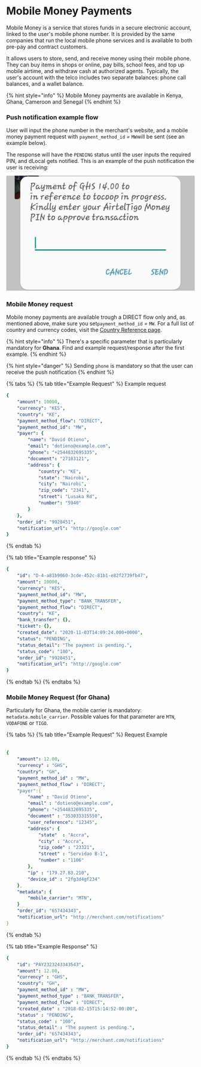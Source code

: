 # Mobile Money Payments

Mobile Money is a service that stores funds in a secure electronic account, linked to the user's mobile phone number. It is provided by the same companies that run the local mobile phone services and is available to both pre-pay and contract customers. 

It allows users to store, send, and receive money using their mobile phone. They can buy items in shops or online, pay bills, school fees, and top up mobile airtime, and withdraw cash at authorized agents. Typically, the user's account with the telco includes two separate balances: phone call balances, and a wallet balance.

{% hint style="info" %}
Mobile Money payments are available in Kenya, Ghana, Cameroon and Senegal
{% endhint %}

### Push notification example flow

User will input the phone number in the merchant's website, and a mobile money payment request with `payment_method_id` _=_ `MW`will be sent \(see an example below\).

The response will have the `PENDING` status until the user inputs the required PIN, and dLocal gets notified. This is an example of the push notification the user is receiving:

![Example of mobile money push notification in Ghana](../../../.gitbook/assets/ghs-push-notification.png)

### Mobile Money request

Mobile money payments are available trough a DIRECT flow only and, as mentioned above, make sure you set`payment_method_id` _=_ `MW`. For a full list of country and currency codes, visit the [Country Reference page](../country-reference.md).

{% hint style="info" %}
There's a specific parameter that is particularly mandatory for **Ghana**. Find and example request/response after the first example.
{% endhint %}

{% hint style="danger" %}
Sending `phone` is mandatory so that the user can receive the push notification
{% endhint %}

{% tabs %}
{% tab title="Example Request" %}
Example request

```yaml
{
    "amount": 10000,
    "currency": "KES",
    "country": "KE",
    "payment_method_flow": "DIRECT",
    "payment_method_id": "MW",
    "payer": {
        "name": "David Otieno",
        "email": "dotieno@example.com",
        "phone": "+2544832695335",
        "document": "27183121",
        "address": {
            "country": "KE",
            "state": "Nairobi",
            "city": "Nairobi",
            "zip_code": "2341",
            "street": "Lusaka Rd",
            "number": "5940"
        }
    },
    "order_id": "9928451",
    "notification_url": "http://google.com"
}
```
{% endtab %}

{% tab title="Example response" %}
```yaml
{
    "id": "D-4-a81b9060-3cde-452c-81b1-e82f2739fb47",
    "amount": 10000,
    "currency": "KES",
    "payment_method_id": "MW",
    "payment_method_type": "BANK_TRANSFER",
    "payment_method_flow": "DIRECT",
    "country": "KE",
    "bank_transfer": {},
    "ticket": {},
    "created_date": "2020-11-03T14:09:24.000+0000",
    "status": "PENDING",
    "status_detail": "The payment is pending.",
    "status_code": "100",
    "order_id": "9928451",
    "notification_url": "http://google.com"
}
```
{% endtab %}
{% endtabs %}

### Mobile Money Request \(for Ghana\)

Particularly for Ghana, the mobile carrier is mandatory: `metadata.mobile_carrier`. Possible values for that parameter are `MTN`, `VODAFONE` or `TIGO`.

{% tabs %}
{% tab title="Example Request" %}
Request Example

```yaml

{
    "amount": 12.00,
    "currency" : "GHS",
    "country": "GH",
    "payment_method_id" : "MW",
    "payment_method_flow" : "DIRECT",
    "payer":{
        "name" : "David Otieno",
        "email" : "dotieno@example.com",
        "phone": "+2544832695335",
        "document" : "353033315550",
        "user_reference": "12345",
        "address": {
            "state"  : "Accra",
            "city" : "Accra",
            "zip_code" : "23321",
            "street" : "Servidao B-1",
            "number" : "1106"
        },
        "ip" : "179.27.83.210",
        "device_id" : "2fg3d4gf234"
    },
    "metadata": {
        "mobile_carrier": "MTN",
    }
    "order_id": "657434343",
    "notification_url": "http://merchant.com/notifications"
}
```
{% endtab %}

{% tab title="Example Response" %}
```yaml
{
    "id": "PAY2323243343543",
    "amount": 12.00,
    "currency" : "GHS",
    "country": "GH",
    "payment_method_id" : "MW",
    "payment_method_type" : "BANK_TRANSFER",
    "payment_method_flow" : "DIRECT",
    "created_date" : "2018-02-15T15:14:52-00:00",
    "status" : "PENDING",
    "status_code" : "100",
    "status_detail" : "The payment is pending.",
    "order_id": "657434343",
    "notification_url": "http://merchant.com/notifications"
}
```
{% endtab %}
{% endtabs %}

